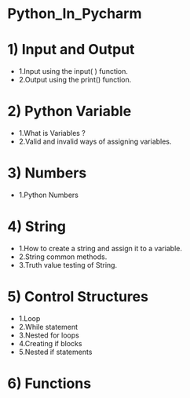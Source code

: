 # Python_In_Pycharm
# 1) Input and Output 
* 1.Input using the input( ) function.
* 2.Output using the print() function.

# 2) Python Variable
* 1.What is Variables ?
* 2.Valid and invalid ways of assigning variables.

# 3) Numbers
* 1.Python Numbers

# 4) String
* 1.How to create a string and assign it to a variable.
* 2.String common methods.
* 3.Truth value testing of String.

# 5) Control Structures
* 1.Loop
* 2.While statement
* 3.Nested for loops
* 4.Creating if blocks
* 5.Nested if statements

# 6) Functions
